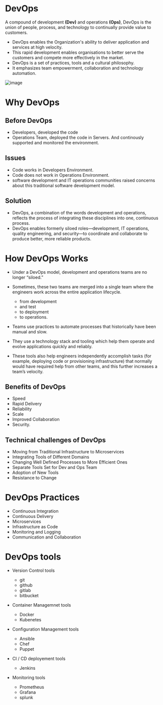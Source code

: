 # DevOps

A compound of development **(Dev)** and operations **(Ops)**, DevOps is the union of people, process, and technology to continually provide value to customers.


- DevOps enables the Organization's ability to deliver application and services at high velocity.
- This rapid development enables organisations to better serve the customers and compete more effectively in the market.
- DevOps is a set of practices, tools and a cultural philosophy.
- It emphasizes team empowerment, collaboration and technology automation.

![image](https://user-images.githubusercontent.com/91851332/146676285-f155a443-d567-43c1-a980-eba8aef38f94.png)


# Why DevOps

## Before DevOps
 
- Developers, developed the code
- Operations Team, deployed the code in Servers. And continously supported and monitored the environment.

## Issues

- Code works in Developers Environment.
- Code does not work in Operations Environment.
- software development and IT operations communities raised concerns about this traditional software development model.

## Solution

- DevOps, a combination of the words development and operations, reflects the process of integrating these disciplines into one, continuous process.
- DevOps enables formerly siloed roles—development, IT operations, quality engineering, and security—to coordinate and collaborate to produce better, more reliable products.


# How DevOps Works

- Under a DevOps model, development and operations teams are no longer “siloed.” 
- Sometimes, these two teams are merged into a single team where the engineers work across the entire application lifecycle.
  - from development
  - and test 
  - to deployment 
  - to operations.

- Teams use practices to automate processes that historically have been manual and slow. 
- They use a technology stack and tooling which help them operate and evolve applications quickly and reliably. 
- These tools also help engineers independently accomplish tasks (for example, deploying code or provisioning infrastructure) that normally would have required help from other teams, and this further increases a team’s velocity.

## Benefits of DevOps

- Speed
- Rapid Delivery
- Reliability
- Scale
- Improved Collaboration
- Security.

## Technical challenges of DevOps

- Moving from Traditional Infrastructure to Microservices
- Integrating Tools of Different Domains
- Changing Well Defined Processes to More Efficient Ones
- Separate Tools Set for Dev and Ops Team
- Adoption of New Tools
- Resistance to Change 


# DevOps Practices

- Continuous Integration
- Continuous Delivery
- Microservices
- Infrastructure as Code
- Monitoring and Logging
- Communication and Collaboration

# DevOps tools

- Version Control tools
  - git
  - github
  - gitlab
  - bitbucket

- Container Managemnet tools
  - Docker
  - Kubenetes

- Configuration Management tools
  - Ansible
  - Chef
  - Puppet

- CI / CD deployement tools
  - Jenkins

- Monitoring tools
  - Prometheus
  - Grafana
  - splunk

